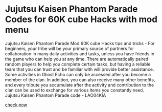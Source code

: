 # Jujutsu Kaisen Phantom Parade Codes for 60K cube Hacks with mod menu

Jujutsu Kaisen Phantom Parade Mod 60K cube Hacks tips and tricks - For beginners, your tribe will be your primary source of partners for collaboration in many daily activities and tasks, unless you have friends in the game who can help you at any time. There are automatically paired random players to help you complete certain tasks, but having a reliable team that you can trust and be familiar with will provide better assistance. Some activities in Ghost Echo can only be accessed after you become a member of the clan. In addition, you can also receive many other benefits, and every tribute you accumulate after the activity and contribution to the clan can be used to exchange for various items you constantly need. Jujutsu Kaisen Phantom Parade code - LAO04KIA

[check now](https://fanlink.tv/v8eTMkoa)
